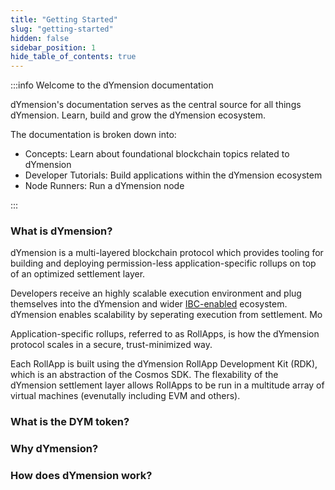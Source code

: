 ```yaml
---
title: "Getting Started"
slug: "getting-started"
hidden: false
sidebar_position: 1
hide_table_of_contents: true
---
```


:::info Welcome to the dYmension documentation

dYmension's documentation serves as the central source for all things dYmension. Learn, build and grow the dYmension ecosystem.

The documentation is broken down into:

- Concepts: Learn about foundational blockchain topics related to dYmension
- Developer Tutorials: Build applications within the dYmension ecosystem
- Node Runners: Run a dYmension node

:::

### What is dYmension?

dYmension is a multi-layered blockchain protocol which provides tooling for building and deploying permission-less application-specific rollups on top of an optimized settlement layer.

Developers receive an highly scalable execution environment and plug themselves into the dYmension and wider [IBC-enabled](https://mapofzones.com/) ecosystem. dYmension enables scalability by seperating execution from settlement. Mo

Application-specific rollups, referred to as RollApps, is how the dYmension protocol scales in a secure, trust-minimized way.

Each RollApp is built using the dYmension RollApp Development Kit (RDK), which is an abstraction of the Cosmos SDK. The flexability of the dYmension settlement layer allows RollApps to be run in a multitude array of virtual machines (evenutally including EVM and others).

### What is the DYM token?

### Why dYmension?

### How does dYmension work?
